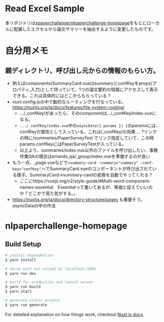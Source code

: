 # Read Excel Sample
本リポジトリは[xpaperchallenge/nlpaperchallenge-homepage](https://github.com/xpaperchallenge/nlpaperchallenge-homepage)をもとにローカルに配置したエクセルから論文サマリーを抽出するように変更したものです。

# 自分用メモ
## 親ディレクトリ、呼び出し元からの情報のもらい方。
- 例えばcomponents/SummaryCard.vueはsummaryとconfKeyをprops(プロパティ,入力)として持っていて、1つの論文要約の情報にアクセスして表示できる。これは具体的にはどこからもらっている？
- nuxt.config.jsの中で動的なルーティングを行なっている。 https://nuxtjs.org/ja/docs/features/file-system-routing/
  - .../_confKey/があったら、そのcomponentは.../_confKey/index.vueになる。
  - `.../_confKey/index.vue`中の`asyncData({ params }) {`のparamsには、confKeyが属性として入っている。これは/_confKey/の効果 ... ?リンクの時に/summaries/PaperSurveyTest でリンク指定していて、この時params.confKeyにはPaperSurveyTestが入っている。
  - 以上より、summaries/index.vue以外のファイルを呼び出したい、事務作業QAの場合はerrands_qa/_group/index.vueを準備するのが良い
- もう一点、_page.vueなどで`<summary-card :summary="summary" :conf-key="confKey"/>`でSummaryCard.vueのコンポーネントが呼び出されている様子。SummaryCard->summary-cardの変換を自動でやってくれる？
  - ここにhttps://vuejs.org/v2/style-guide/#Multi-word-component-names-essential　Essentialって書いてあるが、等価と捉えていいのか？どこかで見た気がする。。
- https://nuxtjs.org/ja/docs/directory-structure/pages も重要そう。asyncDataの中の作法
# nlpaperchallenge-homepage

## Build Setup

``` bash
# install dependencies
$ yarn install

# serve with hot reload at localhost:3000
$ yarn run dev

# build for production and launch server
$ yarn run build
$ yarn start

# generate static project
$ yarn run generate
```

For detailed explanation on how things work, checkout [Nuxt.js docs](https://nuxtjs.org).
